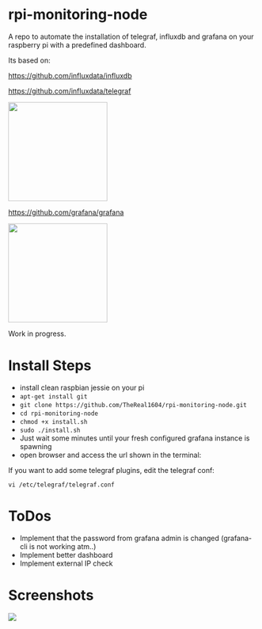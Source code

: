 # rpi-monitoring-node

A repo to automate the installation of telegraf, influxdb and grafana on your raspberry pi with a predefined dashboard.

Its based on:

https://github.com/influxdata/influxdb

https://github.com/influxdata/telegraf

<img src="https://encrypted.google.com/url?sa=i&rct=j&q=&esrc=s&source=images&cd=&cad=rja&uact=8&ved=0ahUKEwjgwt3Y68TTAhWHzxQKHQtuBA4QjRwIBw&url=https%3A%2F%2Fen.wikipedia.org%2Fwiki%2FFile%3AInfluxdb_logo.svg&psig=AFQjCNFhFlb9s5OL29o2_Xo8Sh3SP1wpzQ&ust=1493389535190788" height="200">

https://github.com/grafana/grafana

<img src="https://camo.githubusercontent.com/7f7d8e67efe1cfb2a63b8024ed1e8fe66fa9b70b/68747470733a2f2f662e636c6f75642e6769746875622e636f6d2f6173736574732f31303939392f323531383832302f64626231313031612d623436382d313165332d393162662d3234326339633633326330372e504e47" height="200">


Work in progress.

# Install Steps

* install clean raspbian jessie on your pi
* `apt-get install git`
* `git clone https://github.com/TheReal1604/rpi-monitoring-node.git`
* `cd rpi-monitoring-node`
* `chmod +x install.sh`
* `sudo ./install.sh`
* Just wait some minutes until your fresh configured grafana instance is spawning
* open browser and access the url shown in the terminal:

If you want to add some telegraf plugins, edit the telegraf conf:

`vi /etc/telegraf/telegraf.conf`

# ToDos
* Implement that the password from grafana admin is changed (grafana-cli is not working atm..)
* Implement better dashboard
* Implement external IP check

# Screenshots
<img src=https://cdn.cloudreboot.de/github/rpi-monitoring-node.png>
